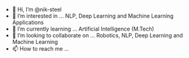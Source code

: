 - 👋 Hi, I’m @nik-steel
- 👀 I’m interested in ... NLP, Deep Learning and Machine Learning Applications
- 🌱 I’m currently learning ... Artificial Intelligence (M.Tech)
- 💞️ I’m looking to collaborate on ... Robotics, NLP, Deep Learning and Machine Learning
- 📫 How to reach me ... 

<!---
nik-steel/nik-steel is a ✨ special ✨ repository because its `README.md` (this file) appears on your GitHub profile.
You can click the Preview link to take a look at your changes.
--->
